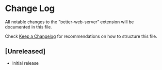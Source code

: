 # Change Log

All notable changes to the "better-web-server" extension will be documented in this file.

Check [Keep a Changelog](http://keepachangelog.com/) for recommendations on how to structure this file.

## [Unreleased]

- Initial release